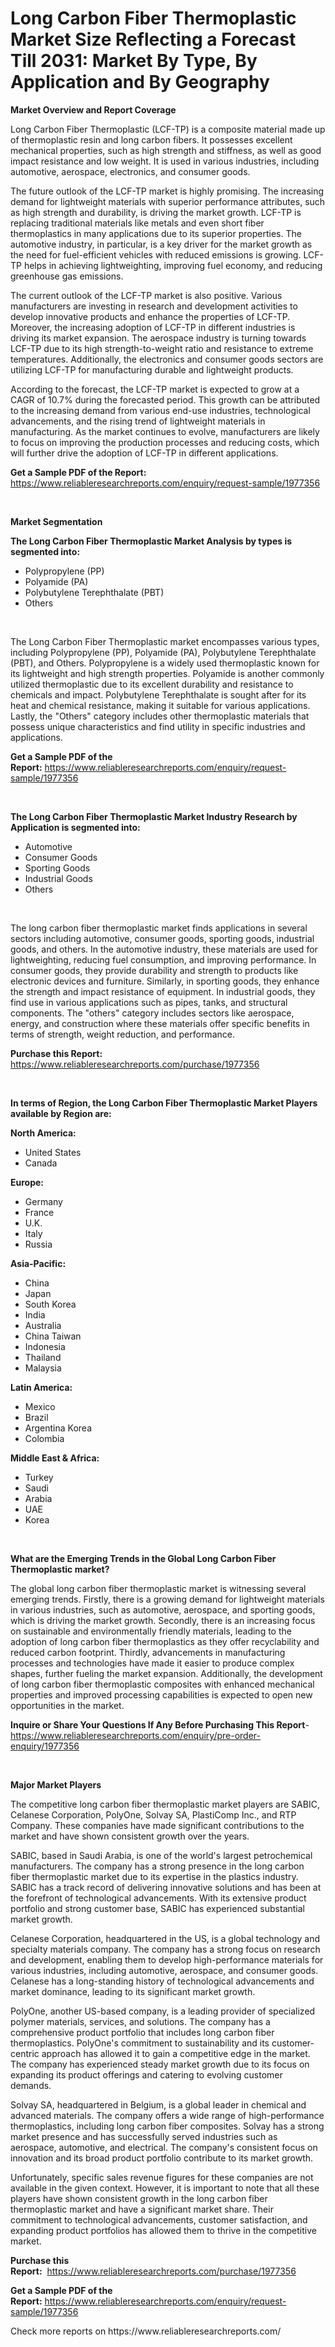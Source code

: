 <p><h1>Long Carbon Fiber Thermoplastic Market Size Reflecting a Forecast Till 2031: Market By Type, By Application and By Geography</h1></p><p><strong>Market Overview and Report Coverage</strong></p>
<p><p>Long Carbon Fiber Thermoplastic (LCF-TP) is a composite material made up of thermoplastic resin and long carbon fibers. It possesses excellent mechanical properties, such as high strength and stiffness, as well as good impact resistance and low weight. It is used in various industries, including automotive, aerospace, electronics, and consumer goods.</p><p>The future outlook of the LCF-TP market is highly promising. The increasing demand for lightweight materials with superior performance attributes, such as high strength and durability, is driving the market growth. LCF-TP is replacing traditional materials like metals and even short fiber thermoplastics in many applications due to its superior properties. The automotive industry, in particular, is a key driver for the market growth as the need for fuel-efficient vehicles with reduced emissions is growing. LCF-TP helps in achieving lightweighting, improving fuel economy, and reducing greenhouse gas emissions.</p><p>The current outlook of the LCF-TP market is also positive. Various manufacturers are investing in research and development activities to develop innovative products and enhance the properties of LCF-TP. Moreover, the increasing adoption of LCF-TP in different industries is driving its market expansion. The aerospace industry is turning towards LCF-TP due to its high strength-to-weight ratio and resistance to extreme temperatures. Additionally, the electronics and consumer goods sectors are utilizing LCF-TP for manufacturing durable and lightweight products.</p><p>According to the forecast, the LCF-TP market is expected to grow at a CAGR of 10.7% during the forecasted period. This growth can be attributed to the increasing demand from various end-use industries, technological advancements, and the rising trend of lightweight materials in manufacturing. As the market continues to evolve, manufacturers are likely to focus on improving the production processes and reducing costs, which will further drive the adoption of LCF-TP in different applications.</p></p>
<p><strong>Get a Sample PDF of the Report:</strong> <a href="https://www.reliableresearchreports.com/enquiry/request-sample/1977356">https://www.reliableresearchreports.com/enquiry/request-sample/1977356</a></p>
<p>&nbsp;</p>
<p><strong>Market Segmentation</strong></p>
<p><strong>The Long Carbon Fiber Thermoplastic Market Analysis by types is segmented into:</strong></p>
<p><ul><li>Polypropylene (PP)</li><li>Polyamide (PA)</li><li>Polybutylene Terephthalate (PBT)</li><li>Others</li></ul></p>
<p>&nbsp;</p>
<p><p>The Long Carbon Fiber Thermoplastic market encompasses various types, including Polypropylene (PP), Polyamide (PA), Polybutylene Terephthalate (PBT), and Others. Polypropylene is a widely used thermoplastic known for its lightweight and high strength properties. Polyamide is another commonly utilized thermoplastic due to its excellent durability and resistance to chemicals and impact. Polybutylene Terephthalate is sought after for its heat and chemical resistance, making it suitable for various applications. Lastly, the "Others" category includes other thermoplastic materials that possess unique characteristics and find utility in specific industries and applications.</p></p>
<p><strong>Get a Sample PDF of the Report:</strong>&nbsp;<a href="https://www.reliableresearchreports.com/enquiry/request-sample/1977356">https://www.reliableresearchreports.com/enquiry/request-sample/1977356</a></p>
<p>&nbsp;</p>
<p><strong>The Long Carbon Fiber Thermoplastic Market Industry Research by Application is segmented into:</strong></p>
<p><ul><li>Automotive</li><li>Consumer Goods</li><li>Sporting Goods</li><li>Industrial Goods</li><li>Others</li></ul></p>
<p>&nbsp;</p>
<p><p>The long carbon fiber thermoplastic market finds applications in several sectors including automotive, consumer goods, sporting goods, industrial goods, and others. In the automotive industry, these materials are used for lightweighting, reducing fuel consumption, and improving performance. In consumer goods, they provide durability and strength to products like electronic devices and furniture. Similarly, in sporting goods, they enhance the strength and impact resistance of equipment. In industrial goods, they find use in various applications such as pipes, tanks, and structural components. The "others" category includes sectors like aerospace, energy, and construction where these materials offer specific benefits in terms of strength, weight reduction, and performance.</p></p>
<p><strong>Purchase this Report:</strong>&nbsp; <a href="https://www.reliableresearchreports.com/purchase/1977356">https://www.reliableresearchreports.com/purchase/1977356</a></p>
<p>&nbsp;</p>
<p><strong>In terms of Region, the Long Carbon Fiber Thermoplastic Market Players available by Region are:</strong></p>
<p>
    <p> <strong> North America: </strong>
        <ul>
            <li>United States</li>
            <li>Canada</li>
        </ul>
        </p> 
    <p> <strong> Europe: </strong>
        <ul>
            <li>Germany</li>
            <li>France</li>
            <li>U.K.</li>
            <li>Italy</li>
            <li>Russia</li>
        </ul>
        </p> 
    <p> <strong> Asia-Pacific: </strong>
        <ul>
            <li>China</li>
            <li>Japan</li>
            <li>South Korea</li>
            <li>India</li>
            <li>Australia</li>
            <li>China Taiwan</li>
            <li>Indonesia</li>
            <li>Thailand</li>
            <li>Malaysia</li>
        </ul>
        </p> 
    <p> <strong> Latin America: </strong>
        <ul>
            <li>Mexico</li>
            <li>Brazil</li>
            <li>Argentina Korea</li>
            <li>Colombia</li>
        </ul>
        </p> 
    <p> <strong> Middle East & Africa: </strong>
        <ul>
            <li>Turkey</li>
            <li>Saudi</li>
            <li>Arabia</li>
            <li>UAE</li>
            <li>Korea</li>
        </ul>
    </p>
    </p>
<p>&nbsp;</p>
<p><strong>What are the Emerging Trends in the Global Long Carbon Fiber Thermoplastic market?</strong></p>
<p><p>The global long carbon fiber thermoplastic market is witnessing several emerging trends. Firstly, there is a growing demand for lightweight materials in various industries, such as automotive, aerospace, and sporting goods, which is driving the market growth. Secondly, there is an increasing focus on sustainable and environmentally friendly materials, leading to the adoption of long carbon fiber thermoplastics as they offer recyclability and reduced carbon footprint. Thirdly, advancements in manufacturing processes and technologies have made it easier to produce complex shapes, further fueling the market expansion. Additionally, the development of long carbon fiber thermoplastic composites with enhanced mechanical properties and improved processing capabilities is expected to open new opportunities in the market.</p></p>
<p><strong>Inquire or Share Your Questions If Any Before Purchasing This Report</strong>- <a href="https://www.reliableresearchreports.com/enquiry/pre-order-enquiry/1977356">https://www.reliableresearchreports.com/enquiry/pre-order-enquiry/1977356</a></p>
<p>&nbsp;</p>
<p><strong>Major Market Players</strong></p>
<p><p>The competitive long carbon fiber thermoplastic market players are SABIC, Celanese Corporation, PolyOne, Solvay SA, PlastiComp Inc., and RTP Company. These companies have made significant contributions to the market and have shown consistent growth over the years.</p><p>SABIC, based in Saudi Arabia, is one of the world's largest petrochemical manufacturers. The company has a strong presence in the long carbon fiber thermoplastic market due to its expertise in the plastics industry. SABIC has a track record of delivering innovative solutions and has been at the forefront of technological advancements. With its extensive product portfolio and strong customer base, SABIC has experienced substantial market growth.</p><p>Celanese Corporation, headquartered in the US, is a global technology and specialty materials company. The company has a strong focus on research and development, enabling them to develop high-performance materials for various industries, including automotive, aerospace, and consumer goods. Celanese has a long-standing history of technological advancements and market dominance, leading to its significant market growth.</p><p>PolyOne, another US-based company, is a leading provider of specialized polymer materials, services, and solutions. The company has a comprehensive product portfolio that includes long carbon fiber thermoplastics. PolyOne's commitment to sustainability and its customer-centric approach has allowed it to gain a competitive edge in the market. The company has experienced steady market growth due to its focus on expanding its product offerings and catering to evolving customer demands.</p><p>Solvay SA, headquartered in Belgium, is a global leader in chemical and advanced materials. The company offers a wide range of high-performance thermoplastics, including long carbon fiber composites. Solvay has a strong market presence and has successfully served industries such as aerospace, automotive, and electrical. The company's consistent focus on innovation and its broad product portfolio contribute to its market growth.</p><p>Unfortunately, specific sales revenue figures for these companies are not available in the given context. However, it is important to note that all these players have shown consistent growth in the long carbon fiber thermoplastic market and have a significant market share. Their commitment to technological advancements, customer satisfaction, and expanding product portfolios has allowed them to thrive in the competitive market.</p></p>
<p><strong>Purchase this Report:</strong>&nbsp;&nbsp;<a href="https://www.reliableresearchreports.com/purchase/1977356">https://www.reliableresearchreports.com/purchase/1977356</a></p>
<p></p>
<p><strong>Get a Sample PDF of the Report:</strong>&nbsp;<a href="https://www.reliableresearchreports.com/enquiry/request-sample/1977356">https://www.reliableresearchreports.com/enquiry/request-sample/1977356</a></p>
<p>Check more reports on https://www.reliableresearchreports.com/</p>
